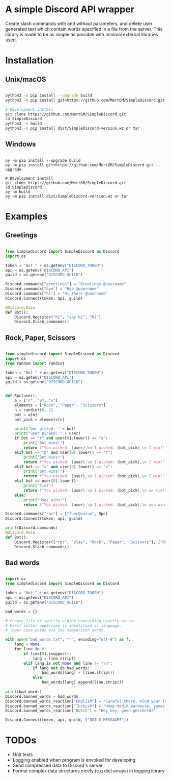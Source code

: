# A simple Discord API wrapper

Create slash commands with and without parameters, and delete user generated text which contain words specified in a file from the server.
This library is made to be as simple as possible with minimal external libraries used.

# Installation

## Unix/macOS

```bash

python3 -m pip install --upgrade build
python3 -m pip install git+https://github.com/MertGM/SimpleDiscord.git --upgrade

# Development install 
git clone https://github.com/MertGM/SimpleDiscord.git
cd SimpleDiscord
python3 -m build
python3 -m pip install dist/SimpleDiscord-version.wz or tar

```

## Windows

```shell

py -m pip install --upgrade build
py -m pip install git+https://github.com/MertGM/SimpleDiscord.git --upgrade

# Development install 
git clone https://github.com/MertGM/SimpleDiscord.git
cd SimpleDiscord
py -m build
py -m pip install dist/SimpleDiscord-version.wz or tar

```

# Examples 

## Greetings

```python

from simplediscord import SimpleDiscord as Discord
import os

token = "Bot " + os.getenv("DISCORD_TOKEN")
api = os.getenv("DISCORD_API")
guild = os.getenv("DISCORD_GUILD")

Discord.commands["greetings"] = "Greetings @username"
Discord.commands["bye"] = "Bye @username"
Discord.commands["hi"] = "Hi there @username"
Discord.Connect(token, api, guild)

@Discord.Main
def Bot():
    Discord.Register("hi", "say hi", "hi")
    Discord.Slash_commands()

```

## Rock, Paper, Scissors

```python

from simplediscord import SimpleDiscord as Discord
import os
from random import randint

token = "Bot " + os.getenv("DISCORD_TOKEN")
api = os.getenv("DISCORD_API")
guild = os.getenv("DISCORD_GUILD")


def Rpc(user):
    a = ["r", "p", "s"]
    elements = ["Rock", "Paper", "Scissors"]
    n = randint(0, 2)
    bot = a[n]
    bot_pick = elements[n]

    print("bot picked: " + bot)
    print("user picked: " + user)
    if bot == "r" and user[0].lower() == "s":
        print("Bot wins!")
        return f"You picked: {user},\n I picked: {bot_pick},\n I win!"
    elif bot == "p" and user[0].lower() == "r":
        print("Bot wins!")
        return f"You picked: {user},\n I picked: {bot_pick},\n I win!"
    elif bot == "s" and user[0].lower() == "p":
        print("Bot wins!")
        return f"You picked: {user},\n I picked: {bot_pick},\n I win!"
    elif bot == user[0].lower():
        print("Tie!")
        return f"You picked: {user},\n I picked: {bot_pick},\n we tie!"
    else:
        print("User wins!")
        return f"You picked: {user},\n I picked: {bot_pick},\n you win!"

Discord.commands["rpc"] = ["func@value", Rpc]
Discord.Connect(token, api, guild)

print(Discord.commands)
@Discord.Main
def Bot():
    Discord.Register(["rpc", "play", "Rock", "Paper", "Scissors"], ["Rock, Paper, Scissors", "Play Rock, Paper, Scissors"], ["Rock", "Paper", "Scissors"])
    Discord.Slash_commands()

```

## Bad words

```python

import os
from simplediscord import SimpleDiscord as Discord

token = "Bot " + os.getenv("DISCORD_TOKEN")
api = os.getenv("DISCORD_API")
guild = os.getenv("DISCORD_GUILD")

bad_words = {}

# Create file or specify a dict containing exactly as so:
# First letter uppercase is identified as language.
# lower case words are the comparison words.

with open("bad_words.txt", "r", encoding="utf-8") as f:
    lang = None
    for line in f:
        if line[0].isupper():
            lang = line.strip()
        elif lang is not None and line != "\n":
            if lang not in bad_words:
                bad_words[lang] = [line.strip()]
            else:
                bad_words[lang].append(line.strip())
            
print(bad_words)
Discord.banned_words = bad_words
Discord.banned_words_reaction["English"] = "Careful there, mind your language!"
Discord.banned_words_reaction["Turkish"] = "Hoop dedik kardesim, yavas ol!"
Discord.banned_words_reaction["Dutch"] = "Hey hey, geen gescheld!"

Discord.Connect(token, api, guild, ["GUILD_MESSAGES"])

```

# TODOs

* Unit tests
* Logging enabled when program is envoked for developing
* Send compressed data to Discord's server
* Format complex data structures nicely (e.g dict arrays) in logging library
